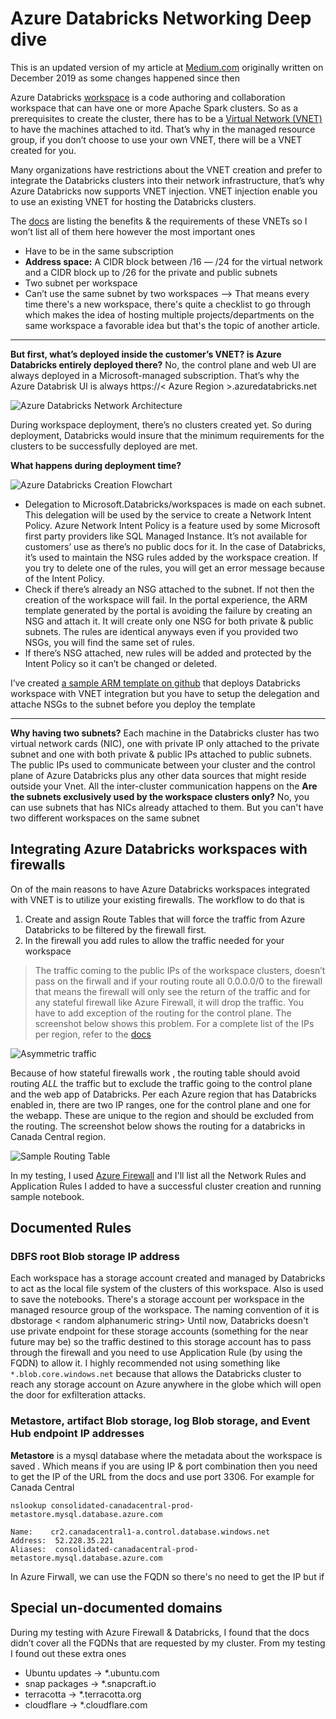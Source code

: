 
# Azure Databricks Networking Deep dive

This is an updated version of my article at [Medium.com](https://medium.com/cloudsafari-ca/azure-databricks-deployments-issues-3195ea8c7f56) originally written on December 2019 as some changes happened since then 

Azure Databricks  [workspace](https://docs.microsoft.com/en-us/azure/databricks/workspace/) is a code authoring and collaboration workspace that can have one or more Apache Spark clusters. So as a prerequisites to create the cluster, there has to be a  [Virtual Network (VNET)](https://docs.microsoft.com/en-us/azure/virtual-network/virtual-networks-overview)  to have the machines attached to itd. That’s why in the managed resource group, if you don’t choose to use your own VNET, there will be a VNET created for you.

Many organizations have restrictions about the VNET creation and prefer to integrate the Databricks clusters into their network infrastructure, that’s why Azure Databricks now supports VNET injection. VNET injection enable you to use an existing VNET for hosting the Databricks clusters.

The  [docs](https://docs.microsoft.com/en-us/azure/databricks/administration-guide/cloud-configurations/azure/vnet-inject)  are listing the benefits & the requirements of these VNETs so I won’t list all of them here however the most important ones

-   Have to be in the same subscription
-   **Address space:**  A CIDR block between /16 — /24 for the virtual network and a CIDR block up to /26 for the private and public subnets
-   Two subnet per workspace
-   Can’t use the same subnet by two workspaces --> That means every time there's a new workspace, there's quite a checklist to go through which makes the idea of hosting multiple projects/departments on the same workspace a favorable idea but that's the topic of another article. 
- ----------------------------------------------
**But first, what’s deployed inside the customer’s VNET? is Azure Databricks entirely deployed there?**
No, the control plane and web UI are always deployed in a Microsoft-managed subscription. That’s why the Azure Databrisk UI is always https://< Azure Region >.azuredatabricks.net

![Azure Databricks Network Architecture](/assets/images/posts/2020/dbricks-vnet-architecture.png)

During workspace deployment, there’s no clusters created yet. So during deployment, Databricks would insure that the minimum requirements for the clusters to be successfully deployed are met.

**What happens during deployment time?**

![Azure Databricks Creation Flowchart](/assets/images/posts/2020/dbricks-creation-flowchart-network.png)

-   Delegation to Microsoft.Databricks/workspaces is made on each subnet. This delegation will be used by the service to create a Network Intent Policy. Azure Network Intent Policy is a feature used by some Microsoft first party providers like SQL Managed Instance. It’s not available for customers’ use as there’s no public docs for it. In the case of Databricks, it’s used to maintain the NSG rules added by the workspace creation. If you try to delete one of the rules, you will get an error message because of the Intent Policy.
-   Check if there’s already an NSG attached to the subnet. If not then the creation of the workspace will fail. In the portal experience, the ARM template generated by the portal is avoiding the failure by creating an NSG and attach it. It will create only one NSG for both private & public subnets. The rules are identical anyways even if you provided two NSGs, you will find the same set of rules.
-   If there’s NSG attached, new rules will be added and protected by the Intent Policy so it can’t be changed or deleted.

I’ve created  [a sample ARM template on github](https://github.com/mosharafMS/ARM-Templates/tree/master/Databricks/vnetInjection)  that deploys Databricks workspace with VNET integration but you have to setup the delegation and attache NSGs to the subnet before you deploy the template

-----------------------------------------

**Why having two subnets?**
Each machine in the Databricks cluster has two virtual network cards (NIC), one with private IP only attached to the private subnet and one with both private & public IPs attached to public subnets. The public IPs used to communicate between your cluster and the control plane of Azure Databricks plus any other data sources that might reside outside your Vnet. All the inter-cluster communication happens on the
 **Are the subnets exclusively used by the workspace clusters only?**
No, you can use subnets that has NICs already attached to them. But you can't have two different workspaces on the same subnet

## Integrating Azure Databricks workspaces with firewalls
On of the main reasons to have Azure Databricks workspaces integrated with VNET is to utilize your existing firewalls. The workflow to do that is

 1. Create and assign Route Tables that  will  force the traffic from
    Azure Databricks to be filtered by the firewall first.
 2. In the firewall you add rules to allow the traffic needed for your workspace

> The traffic coming to the public IPs of the workspace clusters,
> doesn’t pass on the firwall and if your routing route all 0.0.0.0/0 to
> the firewall that means the firewall will only see the return of the
> traffic and for any stateful firewall like Azure Firewall, it will
> drop the traffic. You have to add exception of the routing for the
> control plane. The screenshot below shows this problem. For a complete
> list of the IPs per region, refer to the [docs](https://docs.microsoft.com/en-us/azure/databricks/administration-guide/cloud-configurations/azure/udr)

![Asymmetric traffic](/assets/images/posts/2020/assymetric-network.png)

Because of how stateful firewalls work , the routing table should avoid routing *ALL* the traffic but to exclude the traffic going to the control plane and the web app of Databricks. Per each Azure region that has Databricks enabled in, there are two IP ranges, one for the control plane and one for the webapp. These are unique to the region and should be excluded from the routing. The screenshot below shows the routing for a databricks in Canada Central region. 
 
![Sample Routing Table](/assets/images/posts/2020/routing-table.png)

In my testing, I used [Azure Firewall](https://docs.microsoft.com/en-us/azure/firewall/overview) and I'll list all the Network Rules and Application Rules I added to have a successful cluster creation and running sample notebook. 

## Documented Rules
### DBFS root Blob storage IP address
Each workspace has a storage account created and managed by Databricks to act as the local file system of the clusters of this workspace. Also is used to save the notebooks. There's a storage account per workspace in the managed resource group of the workspace. The naming convention of it is dbstorage < random alphanumeric string> 
Until now, Databricks doesn't use private endpoint for these storage accounts (something for the near future may be) so the traffic destined to this storage account has to pass through the firewall and you need to use Application Rule (by using the FQDN) to allow it. 
I highly recommended not using something like `*.blob.core.windows.net` because that allows the Databricks cluster to reach any storage account on Azure anywhere in the globe which will open the door for exfilteration attacks. 

###  Metastore, artifact Blob storage, log Blob storage, and Event Hub endpoint IP addresses
**Metastore** is a mysql database where the metadata about the workspace is saved
. Which means if you are using IP & port combination then you need to get the IP of the URL from the docs and use port 3306. For example for Canada Central 

    nslookup consolidated-canadacentral-prod-metastore.mysql.database.azure.com

    Name:    cr2.canadacentral1-a.control.database.windows.net
    Address:  52.228.35.221
    Aliases:  consolidated-canadacentral-prod-metastore.mysql.database.azure.com
In Azure Firwall, we can use the FQDN so there's no need to get the IP but if 

## Special un-documented domains
During my testing with Azure Firewall & Databricks, I found that the docs didn’t cover all the FQDNs that are requested by my cluster. From my testing I found out these extra ones
-   Ubuntu updates → *.ubuntu.com
-   snap packages → *.snapcraft.io
-   terracotta → *.terracotta.org
-   cloudflare → *.cloudflare.com


<!--stackedit_data:
eyJoaXN0b3J5IjpbMTkwNjgwMzY5OCwxNzA1NjUyNDc2LDU5Mz
Y5MzI4LC0xNDE5NDI4OTYzLDg0OTkwNzUxMiwxODU2NzE1Nzcs
MjAwNTM1Mzk5Miw0MTk0MzkwNywtODQ1MjcxNzQ2LC0xNjk3NT
cwODc0XX0=
-->